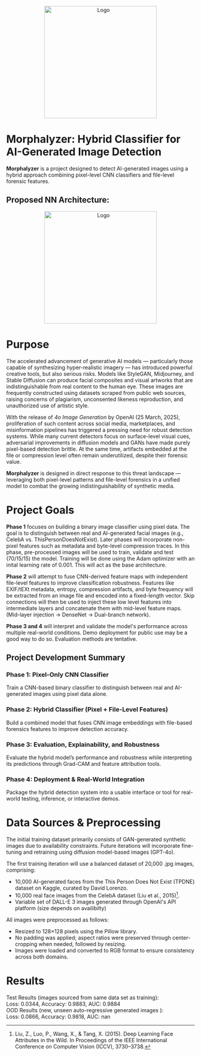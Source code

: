 <p align="center">
  <img src="assets/logo.png" alt="Logo" width="300"/>
</p>

# Morphalyzer: Hybrid Classifier for AI-Generated Image Detection

**Morphalyzer** is a project designed to detect AI-generated images using a hybrid approach combining pixel-level CNN classifiers and file-level forensic features.

## Proposed NN Architecture:
<p align="center">
  <img src="assets/CNN.png" alt="Logo" width="300"/>
</p>

# Purpose

The accelerated advancement of generative AI models — particularly those capable of synthesizing hyper-realistic imagery — has introduced powerful creative tools, but also serious risks. Models like StyleGAN, Midjourney, and Stable Diffusion can produce facial composites and visual artworks that are indistinguishable from real content to the human eye. These images are frequently constructed using datasets scraped from public web sources, raising concerns of plagiarism, unconsented likeness reproduction, and unauthorized use of artistic style.

With the release of *4o Image Generation* by OpenAI (25 March, 2025), proliferation of such content across social media, marketplaces, and misinformation pipelines has triggered a pressing need for robust detection systems. While many current detectors focus on surface-level visual cues, adversarial improvements in diffusion models and GANs have made purely pixel-based detection brittle. At the same time, artifacts embedded at the file or compression level often remain underutilized, despite their forensic value.

**Morphalyzer** is designed in direct response to this threat landscape — leveraging both pixel-level patterns and file-level forensics in a unified model to combat the growing indistinguishability of synthetic media.

# Project Goals

**Phase 1** focuses on building a binary image classifier using pixel data. The goal is to distinguish between real and AI-generated facial images (e.g., CelebA vs. ThisPersonDoesNotExist). Later phases will incorporate non-pixel features such as metadata and byte-level compression traces. In this phase, pre-processed images will be used to train, validate and test (70/15/15) the model. Training will be done using the Adam optimizer with an inital learning rate of 0.001. This will act as the base architecture. 

**Phase 2** will attempt to fuse CNN-derived feature maps with independent file-level features to improve classification robustness. Features like EXIF/tEXt metadata, entropy, compression artifacts, and byte frequency will be extracted from an image file and encoded into a fixed-length vector. Skip connections will then be used to inject these low level features into intermediate layers and concatenate them with mid-level feature maps. (Mid-layer injection -> DenseNet -> Dual-branch network).

**Phase 3 and 4** will interpret and validate the model's performance across multiple real-world conditions. Demo deployment for public use may be a good way to do so. Evaluation methods are tentative.

## Project Development Summary

### Phase 1: Pixel-Only CNN Classifier
Train a CNN-based binary classifier to distinguish between real and AI-generated images using pixel data alone.

### Phase 2: Hybrid Classifier (Pixel + File-Level Features)
Build a combined model that fuses CNN image embeddings with file-based forensics features to improve detection accuracy.

### Phase 3: Evaluation, Explainability, and Robustness
Evaluate the hybrid model’s performance and robustness while interpreting its predictions through Grad-CAM and feature attribution tools.

### Phase 4: Deployment & Real-World Integration
Package the hybrid detection system into a usable interface or tool for real-world testing, inference, or interactive demos.

# Data Sources & Preprocessing
The initial training dataset primarily consists of GAN-generated synthetic images due to availability constraints. Future iterations will incorporate fine-tuning and retraining using diffusion model-based images (GPT-4o).

The first training iteration will use a balanced dataset of 20,000 .jpg images, comprising:
- 10,000 AI-generated faces from the This Person Does Not Exist (TPDNE) dataset on Kaggle, curated by David Lorenzo.
- 10,000 real face images from the CelebA dataset (Liu et al., 2015)[^1].
- Variable set of DALL-E 3 images generated through OpenAI's API platform (size depends on availibilty)

[^1]: Liu, Z., Luo, P., Wang, X., & Tang, X. (2015). Deep Learning Face Attributes in the Wild. In Proceedings of the IEEE International Conference on Computer Vision (ICCV), 3730–3738.

All images were preprocessed as follows:
- Resized to 128×128 pixels using the Pillow library.
- No padding was applied; aspect ratios were preserved through center-cropping when needed, followed by resizing.
- Images were loaded and converted to RGB format to ensure consistency across both domains.

# Results
Test Results (images sourced from same data set as training):   
Loss: 0.0344, Accuracy: 0.9883, AUC: 0.9884  
OOD Results (new, unseen auto-regressive generated images ):   
Loss: 0.0866, Accuracy: 0.9818, AUC: nan
